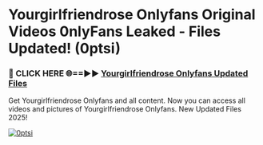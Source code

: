 # Yourgirlfriendrose Onlyfans Original Videos 0nlyFans Leaked - Files Updated! (0ptsi)

<h3>🔴 CLICK HERE 🌐==►► <a href="https://tinyurl.com/ehrbuxhb" rel="nofollow">Yourgirlfriendrose Onlyfans Updated Files</a></h3>

Get Yourgirlfriendrose Onlyfans and all content. Now you can access all videos and pictures of Yourgirlfriendrose Onlyfans. New Updated Files 2025!

[![0ptsi](https://i.imgur.com/lVYEuWS.gif)](https://tinyurl.com/ehrbuxhb)
